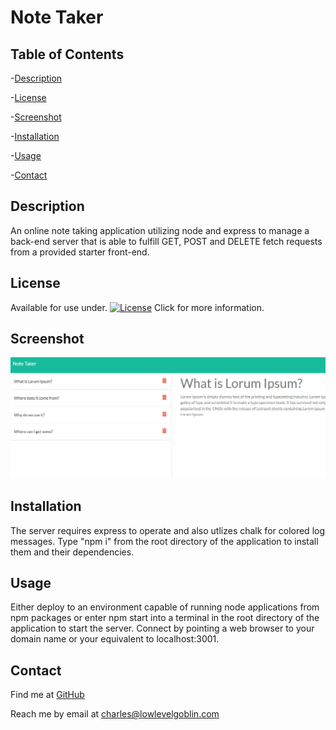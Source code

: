 # Note Taker

## Table of Contents


-[Description](#Description)

-[License](#License)

-[Screenshot](#Screenshot)

-[Installation](#Installation)

-[Usage](#Usage)

-[Contact](#Contact)


## Description
An online note taking application utilizing node and express to manage a back-end server that is able to fulfill GET, POST and DELETE fetch requests from a provided starter front-end. 
  
## License
Available for use under. [![License](https://img.shields.io/badge/License-CC_BY_4.0-blue.svg)](https://creativecommons.org/licenses/by/4.0/) Click for more information.

 
## Screenshot
![Project Screenshot](./img/project-ss.png?raw=true)

 
## Installation
The server requires express to operate and also utlizes chalk for colored log messages. Type "npm i" from the root directory of the application to install them and their dependencies.

 
## Usage
Either deploy to an environment capable of running node applications from npm packages or enter npm start into a terminal in the root directory of the application to start the server. Connect by pointing a web browser to your domain name or your equivalent to localhost:3001.

  
## Contact
Find me at [GitHub](https://github.com/charlestietjen)

Reach me by email at charles@lowlevelgoblin.com
 
